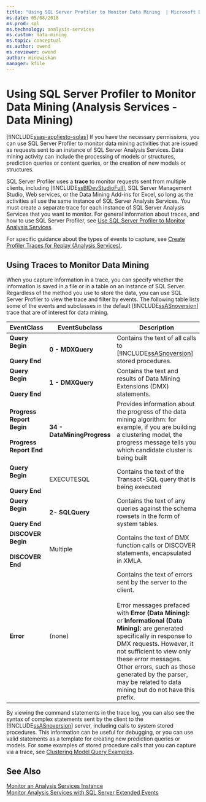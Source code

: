 ```yaml
---
title: "Using SQL Server Profiler to Monitor Data Mining  | Microsoft Docs"
ms.date: 05/08/2018
ms.prod: sql
ms.technology: analysis-services
ms.custom: data-mining
ms.topic: conceptual
ms.author: owend
ms.reviewer: owend
author: minewiskan
manager: kfile
---
```

# Using SQL Server Profiler to Monitor Data Mining (Analysis Services - Data Mining)
[!INCLUDE[ssas-appliesto-sqlas](../../includes/ssas-appliesto-sqlas.md)]
  If you have the necessary permissions, you can use SQL Server Profiler to monitor data mining activities that are issued as requests sent to an instance of SQL Server Analysis Services. Data mining activity can include the processing of models or structures, prediction queries or content queries, or the creation of new models or structures.  
  
 SQL Server Profiler uses a **trace** to monitor requests sent from multiple clients, including [!INCLUDE[ssBIDevStudioFull](../../includes/ssbidevstudiofull-md.md)], SQL Server Management Studio, Web services, or the Data Mining Add-ins for Excel, so long as the activities all use the same instance of SQL Server Analysis Services. You must create a separate trace for each instance of SQL Server Analysis Services that you want to monitor. For general information about traces, and how to use SQL Server Profiler, see [Use SQL Server Profiler to Monitor Analysis Services](../../analysis-services/instances/use-sql-server-profiler-to-monitor-analysis-services.md).  
  
 For specific guidance about the types of events to capture, see [Create Profiler Traces for Replay &#40;Analysis Services&#41;](../../analysis-services/instances/create-profiler-traces-for-replay-analysis-services.md).  
  
## Using Traces to Monitor Data Mining  
 When you capture information in a trace, you can specify whether the information is saved in a file or in a table on an instance of SQL Server. Regardless of the method you use to store the data, you can use SQL Server Profiler to view the trace and filter by events. The following table lists some of the events and subclasses in the default [!INCLUDE[ssASnoversion](../../includes/ssasnoversion-md.md)] trace that are of interest for data mining.  
  
|EventClass|EventSubclass|Description|  
|----------------|-------------------|-----------------|  
|**Query Begin**<br /><br /> **Query End**|**0 - MDXQuery**|Contains the text of all calls to [!INCLUDE[ssASnoversion](../../includes/ssasnoversion-md.md)] stored procedures.|  
|**Query Begin**<br /><br /> **Query End**|**1 - DMXQuery**|Contains the text and results of Data Mining Extensions (DMX) statements.|  
|**Progress Report Begin**<br /><br /> **Progress Report End**|**34 - DataMiningProgress**|Provides information about the progress of the data mining algorithm: for example, if you are building a clustering model, the progress message tells you which candidate cluster is being built|  
|**Query Begin**<br /><br /> **Query End**|EXECUTESQL|Contains the text of the Transact-SQL query that is being executed|  
|**Query Begin**<br /><br /> **Query End**|**2- SQLQuery**|Contains the text of any queries against the schema rowsets in the form of system tables.|  
|**DISCOVER Begin**<br /><br /> **DISCOVER End**|Multiple|Contains the text of DMX function calls or DISCOVER statements, encapsulated in XMLA.|  
|**Error**|(none)|Contains the text of errors sent by the server to the client.<br /><br /> Error messages prefaced with **Error (Data Mining):** or **Informational (Data Mining):** are generated specifically in response to DMX requests. However, it not sufficient to view only these error messages. Other errors, such as those generated by the parser, may be related to data mining but do not have this prefix.|  
  
 By viewing the command statements in the trace log, you can also see the syntax of complex statements sent by the client to the [!INCLUDE[ssASnoversion](../../includes/ssasnoversion-md.md)] server, including calls to system stored procedures. This information can be useful for debugging, or you can use valid statements as a template for creating new prediction queries or models. For some examples of stored procedure calls that you can capture via a trace, see [Clustering Model Query Examples](../../analysis-services/data-mining/clustering-model-query-examples.md).  
  
## See Also  
 [Monitor an Analysis Services Instance](../../analysis-services/instances/monitor-an-analysis-services-instance.md)   
 [Monitor Analysis Services with SQL Server Extended Events](../../analysis-services/instances/monitor-analysis-services-with-sql-server-extended-events.md)  
  
  
